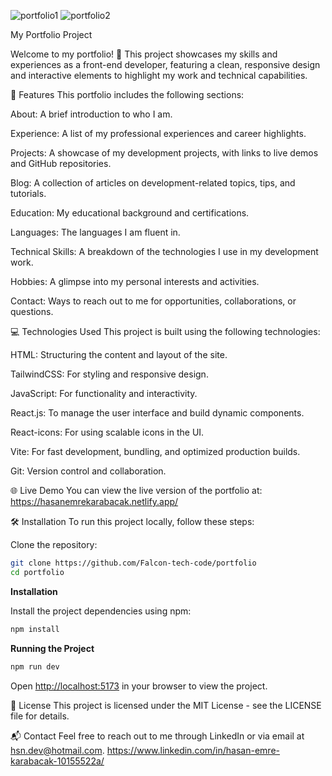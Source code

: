 ![portfolio1](https://github.com/user-attachments/assets/a6535c60-cf1f-449c-91b3-5c34d0de1e09)
![portfolio2](https://github.com/user-attachments/assets/84eda803-045a-425b-aa04-5c9ce96d5fb9)


My Portfolio Project

Welcome to my portfolio! 🎉 This project showcases my skills and experiences as a front-end developer, featuring a clean, responsive design and interactive elements to highlight my work and technical capabilities.

🚀 Features
This portfolio includes the following sections:

About: A brief introduction to who I am.

Experience: A list of my professional experiences and career highlights.

Projects: A showcase of my development projects, with links to live demos and GitHub repositories.

Blog: A collection of articles on development-related topics, tips, and tutorials.

Education: My educational background and certifications.

Languages: The languages I am fluent in.

Technical Skills: A breakdown of the technologies I use in my development work.

Hobbies: A glimpse into my personal interests and activities.

Contact: Ways to reach out to me for opportunities, collaborations, or questions.

💻 Technologies Used
This project is built using the following technologies:

HTML: Structuring the content and layout of the site.

TailwindCSS: For styling and responsive design.

JavaScript: For functionality and interactivity.

React.js: To manage the user interface and build dynamic components.

React-icons: For using scalable icons in the UI.

Vite: For fast development, bundling, and optimized production builds.

Git: Version control and collaboration.

🌐 Live Demo
You can view the live version of the portfolio at:
https://hasanemrekarabacak.netlify.app/

🛠️ Installation
To run this project locally, follow these steps:

Clone the repository:

```bash
git clone https://github.com/Falcon-tech-code/portfolio
cd portfolio
```
**Installation**

Install the project dependencies using npm:

```bash
npm install
```

**Running the Project**

```bash
npm run dev
```

Open [http://localhost:5173](http://localhost:5173) in your browser to view the project.

📑 License
This project is licensed under the MIT License - see the LICENSE file for details.

📬 Contact
Feel free to reach out to me through LinkedIn or via email at hsn.dev@hotmail.com.
https://www.linkedin.com/in/hasan-emre-karabacak-10155522a/
